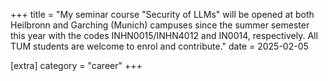 +++
title = "My seminar course \"Security of LLMs\" will be opened at both Heilbronn and Garching (Munich) campuses since the summer semester this year with the codes INHN0015/INHN4012 and IN0014, respectively. All TUM students are welcome to enrol and contribute."
date = 2025-02-05

[extra]
category = "career"
+++
